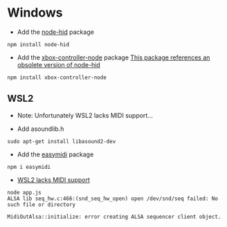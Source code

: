 # Windows

* Add the [node-hid](https://github.com/node-hid/node-hid#prerequisites) package

```
npm install node-hid
```

* Add the [xbox-controller-node](https://github.com/mapaiva/xbox-controller-node) package  [This package references an obsolete version of node-hid](https://github.com/node-hid/node-hid/issues/454)

```
npm install xbox-controller-node
```

## WSL2

* Note: Unfortunately WSL2 lacks MIDI support...

* Add asoundlib.h

```
sudo apt-get install libasound2-dev
```

* Add the [easymidi](https://www.youtube.com/watch?v=vW2Lve_hMzg) package

```
npm i easymidi
```

* [WSL2 lacks MIDI support](https://github.com/microsoft/WSL/issues/237)

```
node app.js 
ALSA lib seq_hw.c:466:(snd_seq_hw_open) open /dev/snd/seq failed: No such file or directory

MidiOutAlsa::initialize: error creating ALSA sequencer client object.
```
